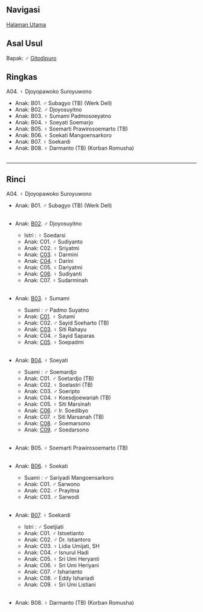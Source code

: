 ## Navigasi

[Halaman Utama][up]

## Asal Usul

Bapak: ♂ [Gitodipuro][gitodipuro]

## Ringkas

A04. ♀ Djoyopawoko Suroyuwono
	<br/>

*	Anak: B01. ♂ Subagyo (TB) (Werk Dell)
*	Anak: B02. ♂ Djoyosuyitno
*	Anak: B03. ♀ Sumami Padmosoeyatno
*	Anak: B04. ♀ Soeyati Soemarjo
*	Anak: B05. ♀ Soemarti Prawirosoemarto (TB)
*	Anak: B06. ♀ Soekati Mangoensarkoro
*	Anak: B07. ♀ Soekardi
*	Anak: B08. ♀ Darmanto (TB) (Korban Romusha)
	<br/><br/>

-- -- --

## Rinci

A04. ♀ Djoyopawoko Suroyuwono
	<br/>

*	Anak: B01. ♂ Subagyo (TB) (Werk Dell)
	<br/><br/>

*	Anak: [B02][A04B02]. ♂ Djoyosuyitno
	*	Istri : ♀ Soedarsi
	*	Anak: C01. ♂ Sudiyanto
	*	Anak: C02. ♀ Sriyatmi 
	*	Anak: [C03][A04B02C03]. ♀ Darmini
	*	Anak: [C04][A04B02C04]. ♀ Darini 
	*	Anak: C05. ♀ Dariyatmi
	*	Anak: [C06][A04B02C06]. ♀ Sudiyanti 
	*	Anak: C07. ♀ Sudarminah
	<br/><br/>

*	Anak: [B03][A04B03]. ♀ Sumami
	*	Suami : ♂ Padmo Suyatno
	*	Anak: [C01][A04B03C01]. ♀ Sutami
	*	Anak: C02. ♂ Sayid Soeharto (TB)
	*	Anak: [C03][A04B03C03]. ♀ Siti Rahayu
	*	Anak: C04. ♂ Sayid Saparas
	*	Anak: [C05][A04B03C05]. ♀ Soepadmi
	<br/><br/>

*	Anak: [B04][A04B04]. ♀ Soeyati
	*	Suami : ♂ Soemardjo
	*	Anak: C01. ♂ Soetardjo (TB)
	*	Anak: C02. ♀ Soelastri (TB)
	*	Anak: C03. ♂ Soeripto  
	*	Anak: C04. ♀ Koesdjoewariah (TB) 
	*	Anak: C05. ♀ Siti Marsinah
	*	Anak: [C06][A04B04C06]. ♂ Ir. Soedibyo 
	*	Anak: C07. ♀ Siti Marsanah (TB) 
	*	Anak: [C08][A04B04C08]. ♂ Soemarsono
	*	Anak: [C09][A04B04C09]. ♂ Soedarsono
	<br/><br/>
	
*	Anak: B05. ♀ Soemarti Prawirosoemarto (TB)
	<br/><br/>

*	Anak: [B06][A04B06]. ♀ Soekati
	*	Suami : ♂ Sariyadi Mangoensarkoro
	*	Anak: C01. ♂ Sarwono
	*	Anak: C02. ♂ Prayitna
	*	Anak: C03. ♂ Sarwodi
	<br/><br/>

*	Anak: [B07][A04B07]. ♀ Soekardi
	*	Istri : ♂ Soetjiati
	*	Anak: C01. ♂ Istoetianto
	*	Anak: C02. ♂ Dr. Istiantoro
	*	Anak: C03. ♀ Lidia Umijati, SH
	*	Anak: C04. ♂ Isnurul Hadi
	*	Anak: C05. ♀ Sri Umi Heryanti
	*	Anak: C06. ♀ Sri Umi Heriyani
	*	Anak: C07. ♂ Isharianto
	*	Anak: C08. ♂ Eddy Ishariadi
	*	Anak: C09. ♀ Sri Umi Listiani
	<br/><br/>

*	Anak: B08. ♀ Darmanto (TB) (Korban Romusha)
	<br/><br/>

[up]: https://github.com/epsi-rns/gitodipuro/blob/master/README.md
[gitodipuro]: https://github.com/epsi-rns/gitodipuro/blob/master/gitodipuro.md

[A04B02]: https://github.com/epsi-rns/gitodipuro/blob/master/tree/A04/B02.md
[A04B03]: https://github.com/epsi-rns/gitodipuro/blob/master/tree/A04/B03.md
[A04B04]: https://github.com/epsi-rns/gitodipuro/blob/master/tree/A04/B04.md
[A04B06]: https://github.com/epsi-rns/gitodipuro/blob/master/tree/A04/B06.md
[A04B07]: https://github.com/epsi-rns/gitodipuro/blob/master/tree/A04/B07.md

[A04B02C03]: https://github.com/epsi-rns/gitodipuro/blob/master/tree/A04/B02/C03.md
[A04B02C04]: https://github.com/epsi-rns/gitodipuro/blob/master/tree/A04/B02/C04.md
[A04B02C06]: https://github.com/epsi-rns/gitodipuro/blob/master/tree/A04/B02/C06.md

[A04B03C01]: https://github.com/epsi-rns/gitodipuro/blob/master/tree/A04/B03/C01.md
[A04B03C03]: https://github.com/epsi-rns/gitodipuro/blob/master/tree/A04/B03/C03.md
[A04B03C05]: https://github.com/epsi-rns/gitodipuro/blob/master/tree/A04/B03/C05.md

[A04B04C06]: https://github.com/epsi-rns/gitodipuro/blob/master/tree/A04/B04/C06.md
[A04B04C08]: https://github.com/epsi-rns/gitodipuro/blob/master/tree/A04/B04/C08.md
[A04B04C09]: https://github.com/epsi-rns/gitodipuro/blob/master/tree/A04/B04/C09.md
